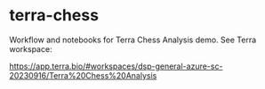 # terra-chess

Workflow and notebooks for Terra Chess Analysis demo. See Terra workspace: 

https://app.terra.bio/#workspaces/dsp-general-azure-sc-20230916/Terra%20Chess%20Analysis
